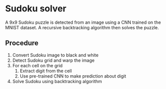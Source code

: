 # Sudoku solver
A 9x9 Sudoku puzzle is detected from an image using a CNN trained on the MNIST dataset.
A recursive backtracking algorithm then solves the puzzle.

## Procedure
1. Convert Sudoku image to black and white
2. Detect Sudoku grid and warp the image
3. For each cell on the grid
    1. Extract digit from the cell
    2. Use pre-trained CNN to make prediction about digit
4. Solve Sudoku using backtracking algorithm